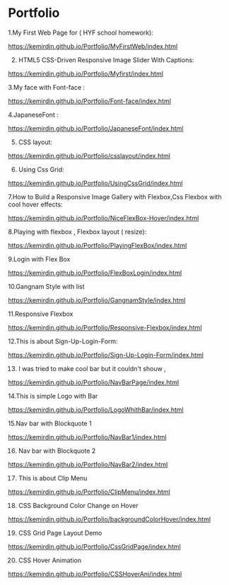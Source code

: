 # Portfolio


1.My First Web Page for ( HYF school homework):

https://kemirdin.github.io/Portfolio/MyFirstWeb/index.html

2. HTML5 CSS-Driven Responsive Image Slider With Captions:

https://kemirdin.github.io/Portfolio/Myfirst/index.html

3.My face with Font-face :

https://kemirdin.github.io/Portfolio/Font-face/index.html

4.JapaneseFont :

https://kemirdin.github.io/Portfolio/JapaneseFont/index.html

5. CSS layout:

https://kemirdin.github.io/Portfolio/csslayout/index.html

6. Using Css Grid:

https://kemirdin.github.io/Portfolio/UsingCssGrid/index.html

7.How to Build a Responsive Image Gallery with Flexbox,Css Flexbox with cool hover effects:

https://kemirdin.github.io/Portfolio/NiceFlexBox-Hover/index.html

8.Playing with flexbox , Flexbox layout ( resize):

https://kemirdin.github.io/Portfolio/PlayingFlexBox/index.html

9.Login with Flex Box

https://kemirdin.github.io/Portfolio/FlexBoxLogin/index.html

10.Gangnam Style with list 

https://kemirdin.github.io/Portfolio/GangnamStyle/index.html

11.Responsive Flexbox

https://kemirdin.github.io/Portfolio/Responsive-Flexbox/index.html

12.This is about Sign-Up-Login-Form:

https://kemirdin.github.io/Portfolio/Sign-Up-Login-Form/index.html

13. I was tried to make cool bar but it couldn't shouw , 

https://kemirdin.github.io/Portfolio/NavBarPage/index.html

14.This is simple Logo with Bar

https://kemirdin.github.io/Portfolio/LogoWhithBar/index.html

15.Nav bar with Blockquote 1

https://kemirdin.github.io/Portfolio/NavBar1/index.html

16. Nav bar with Blockquote 2

https://kemirdin.github.io/Portfolio/NavBar2/index.html


17. This is about Clip Menu 

https://kemirdin.github.io/Portfolio/ClipMenu/index.html

18. CSS Background Color Change on Hover

https://kemirdin.github.io/Portfolio/backgroundColorHover/index.html

19. CSS Grid Page Layout Demo

https://kemirdin.github.io/Portfolio/CssGridPage/index.html

20. CSS Hover Animation

https://kemirdin.github.io/Portfolio/CSSHoverAni/index.html
